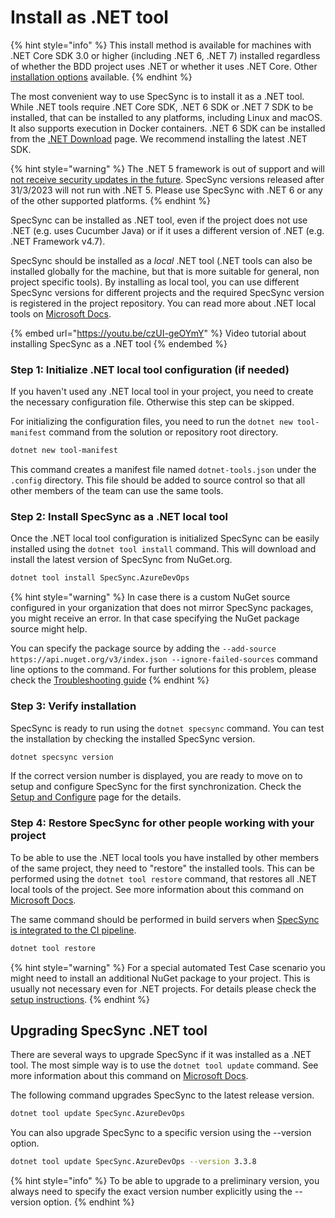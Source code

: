 # Install as .NET tool

{% hint style="info" %}
This install method is available for machines with .NET Core SDK 3.0 or higher (including .NET 6, .NET 7) installed regardless of whether the BDD project uses .NET or whether it uses .NET Core. Other [installation options](./) available.
{% endhint %}

The most convenient way to use SpecSync is to install it as a .NET tool. While .NET tools require .NET Core SDK, .NET 6 SDK or .NET 7 SDK to be installed, that can be installed to any platforms, including Linux and macOS. It also supports execution in Docker containers. .NET 6 SDK can be installed from the [.NET Download](https://dotnet.microsoft.com/download) page. We recommend installing the latest .NET SDK.

{% hint style="warning" %}
The .NET 5 framework is out of support and will [not receive security updates in the future](https://aka.ms/dotnet-core-support). SpecSync versions released after 31/3/2023 will not run with .NET 5. Please use SpecSync with .NET 6 or any of the other supported platforms.
{% endhint %}

SpecSync can be installed as .NET tool, even if the project does not use .NET (e.g. uses Cucumber Java) or if it uses a different version of .NET (e.g. .NET Framework v4.7).

SpecSync should be installed as a _local_ .NET tool (.NET tools can also be installed globally for the machine, but that is more suitable for general, non project specific tools). By installing as local tool, you can use different SpecSync versions for different projects and the required SpecSync version is registered in the project repository. You can read more about .NET local tools on [Microsoft Docs](https://docs.microsoft.com/en-us/dotnet/core/tools/global-tools#install-a-local-tool).

{% embed url="https://youtu.be/czUI-geOYmY" %}
Video tutorial about installing SpecSync as a .NET tool
{% endembed %}

### Step 1: Initialize .NET local tool configuration (if needed)

If you haven't used any .NET local tool in your project, you need to create the necessary configuration file. Otherwise this step can be skipped.

For initializing the configuration files, you need to run the `dotnet new tool-manifest` command from the solution or repository root directory.

```bash
dotnet new tool-manifest
```

This command creates a manifest file named `dotnet-tools.json` under the `.config` directory. This file should be added to source control so that all other members of the team can use the same tools.

### Step 2: Install SpecSync as a .NET local tool

Once the .NET local tool configuration is initialized SpecSync can be easily installed using the `dotnet tool install` command. This will download and install the latest version of SpecSync from NuGet.org.

```bash
dotnet tool install SpecSync.AzureDevOps
```

{% hint style="warning" %}
In case there is a custom NuGet source configured in your organization that does not mirror SpecSync packages, you might receive an error. In that case specifying the NuGet package source might help.

You can specify the package source by adding the `--add-source  https://api.nuget.org/v3/index.json --ignore-failed-sources` command line options to the command. For further solutions for this problem, please check the [Troubleshooting guide](../contact/troubleshooting.md#nuget-package-not-found)
{% endhint %}

### Step 3: Verify installation

SpecSync is ready to run using the `dotnet specsync` command. You can test the installation by checking the installed SpecSync version.

```bash
dotnet specsync version
```

If the correct version number is displayed, you are ready to move on to setup and configure SpecSync for the first synchronization. Check the [Setup and Configure](setup-and-configure.md) page for the details.

### Step 4: Restore SpecSync for other people working with your project

To be able to use the .NET local tools you have installed by other members of the same project, they need to "restore" the installed tools. This can be performed using the `dotnet tool restore` command, that restores all .NET local tools of the project. See more information about this command on [Microsoft Docs](https://docs.microsoft.com/en-us/dotnet/core/tools/global-tools#install-a-local-tool).

The same command should be performed in build servers when [SpecSync is integrated to the CI pipeline](../important-concepts/synchronizing-test-cases-from-build.md).

```bash
dotnet tool restore
```

{% hint style="warning" %}
For a special automated Test Case scenario you might need to install an additional NuGet package to your project. This is usually not necessary even for .NET projects. For details please check the [setup instructions](setup-and-configure.md#setup-specflow-plugin).
{% endhint %}

## Upgrading SpecSync .NET tool

There are several ways to upgrade SpecSync if it was installed as a .NET tool. The most simple way is to use the `dotnet tool update` command. See more information about this command on [Microsoft Docs](https://docs.microsoft.com/en-us/dotnet/core/tools/dotnet-tool-update).

The following command upgrades SpecSync to the latest release version.

```bash
dotnet tool update SpecSync.AzureDevOps
```

You can also upgrade SpecSync to a specific version using the --version option.

```bash
dotnet tool update SpecSync.AzureDevOps --version 3.3.8
```

{% hint style="info" %}
To be able to upgrade to a preliminary version, you always need to specify the exact version number explicitly using the --version option.
{% endhint %}
